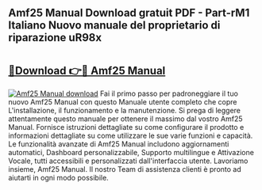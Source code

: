 ## Amf25 Manual Download gratuit PDF - Part-rM1 Italiano Nuovo manuale del proprietario di riparazione uR98x

# <h2><a href="http://dfbp1np.blite.top/?on=Amf25+Manual">🔗Download 👉🔴 Amf25 Manual</a></h2>

[![Amf25 Manual download](https://i.imgur.com/lujVjoI.png)](http://dfbp1np.blite.top/?on=Amf25+Manual)
Fai il primo passo per padroneggiare il tuo nuovo Amf25 Manual con questo Manuale utente completo che copre L'installazione, il funzionamento e la manutenzione. Si prega di leggere attentamente questo manuale per ottenere il massimo dal vostro Amf25 Manual. Fornisce istruzioni dettagliate su come configurare il prodotto e informazioni dettagliate su come utilizzare le sue varie funzioni e capacità. Le funzionalità avanzate di Amf25 Manual includono aggiornamenti automatici, Dashboard personalizzabile, Supporto multilingue e Attivazione Vocale, tutti accessibili e personalizzati dall'interfaccia utente. Lavoriamo insieme, Amf25 Manual. Il nostro Team di assistenza clienti è pronto ad aiutarti in ogni modo possibile.
